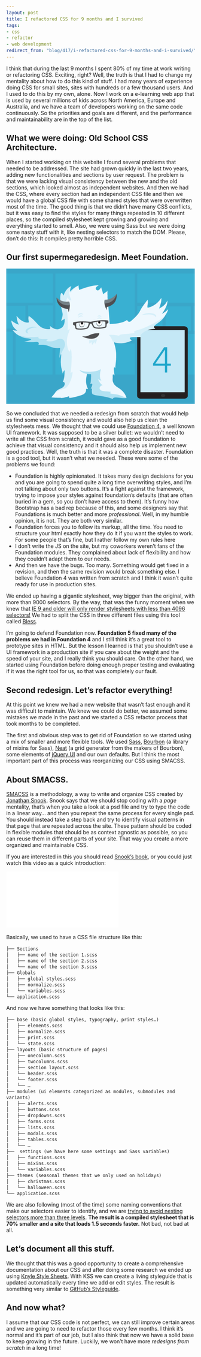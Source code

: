 ```yaml
---
layout: post
title: I refactored CSS for 9 months and I survived
tags:
- css
- refactor
- web development
redirect_from: "blog/417/i-refactored-css-for-9-months-and-i-survived/"
---
```


<p>I think that during the last 9 months I spent 80% of my time at work writing or refactoring <span class="caps">CSS</span>. Exciting, right? Well, the truth is that I had to change my mentality about how to do this kind of stuff. I had many years of experience doing <span class="caps">CSS</span> for small sites, sites with hundreds or a few thousand users. And I used to do this by my own, alone. Now I work on a e-learning web app that is used by several millions of kids across North America, Europe and Australia, and we have a team of developers working on the same code continuously. So the priorities and goals are different, and the performance and maintainability are in the top of the list.</p>
<!--more-->
<h2>What we were doing: Old School <span class="caps">CSS</span> Architecture.</h2>
<p>When I started working on this website I found several problems that needed to be addressed. The site had grown quickly in the last two years, adding new functionalities and sections by user request. The problem is that we were lacking visual consistency between the new and the old sections, which looked almost as independent websites. And then we had the <span class="caps">CSS</span>, where every section had an independent <span class="caps">CSS</span> file and then we would have a global <span class="caps">CSS</span> file with some shared styles that were overwritten most of the time. The good thing is that we didn’t have many <span class="caps">CSS</span> conflicts, but it was easy to find the styles for many things repeated in 10 different places, so the compiled stylesheet kept growing and growing and everything started to smell. Also, we were using Sass but we were doing some nasty stuff with it, like nesting selectors to match the <span class="caps">DOM</span>. Please, don’t do this: It compiles pretty horrible <span class="caps">CSS</span>.</p>
<h2>Our first supermegaredesign. Meet Foundation.</h2>
<p><img src="/images/198.png"></p>
<p>So we concluded that we needed a redesign from scratch that would help us find some visual consistency and would also help us clean the stylesheets mess. We thought that we could use <a href="http://foundation.zurb.com/">Foundation 4</a>, a well known UI framework. It was supposed to be a silver bullet: we wouldn’t need to write all the <span class="caps">CSS</span> from scratch, it would gave as a good foundation to achieve that visual consistency and it should also help us implement new good practices. Well, the truth is that it was a complete disaster. Foundation is a good tool, but it wasn’t what we needed. These were some of the problems we found:</p>
<ul>
  <li>Foundation is highly opinionated. It takes many design decisions for you and you are going to spend quite a long time overwriting styles, and I’m not talking about only two buttons. It’s a fight against the framework, trying to impose your styles against foundation’s defaults (that are often buried in a gem, so you don’t have access to them). It’s funny how Bootstrap has a bad rep because of this, and some designers say that Foundations is much better and more <em>professional</em>. Well, in my humble opinion, it is not. They are both very similar.</li>
  <li>Foundation forces you to follow its markup, all the time. You need to structure your html exactly how they do it if you want the styles to work. For some people that’s fine, but I rather follow my own rules here</li>
  <li>I don’t write the JS on the site, but my coworkers weren’t fans of the Foundation modules. They complained about lack of flexibility and how they couldn’t adapt them to our needs.</li>
  <li>And then we have the bugs. Too many. Something would get fixed in a revision, and then the same revision would break something else. I believe Foundation 4 was written from scratch and I think it wasn’t quite ready for use in production sites.</li>
</ul>
<p>We ended up having a gigantic stylesheet, way bigger than the original, with more than 9000 selectors. By the way, that was the funny moment when we knew that <a href="http://blogs.msdn.com/b/ieinternals/archive/2011/05/14/10164546.aspx">IE 9 and older will only render stylesheets with less than 4096 selectors!</a> We had to split the <span class="caps">CSS</span> in three different files using this tool called <a href="http://blesscss.com/">Bless</a>.</p>
<p>I’m going to defend Foundation now. <strong>Foundation 5 fixed many of the problems we had in Foundation 4</strong> and I still think it’s a great tool to prototype sites in <span class="caps">HTML</span>. But the lesson I learned is that you shouldn’t use a UI framework in a production site if you care about the weight and the speed of your site, and I really think you should care. On the other hand, we started using Foundation before doing enough proper testing and evaluating if it was the right tool for us, so that was completely our fault.</p>
<h2>Second redesign. Let’s refactor everything!</h2>
<p>At this point we knew we had a new website that wasn’t fast enough and it was difficult to maintain. We knew we could do better, we assumed some mistakes we made in the past and we started a <span class="caps">CSS</span> refactor process that took months to be completed.</p>
<p>The first and obvious step was to get rid of Foundation so we started using a mix of smaller and more flexible tools. We used <a href="http://sass-lang.com/">Sass</a>, <a href="http://bourbon.io/">Bourbon</a> (a library of mixins for Sass), <a href="http://neat.bourbon.io/">Neat</a> (a grid generator from the makers of Bourbon), some elements of <a href="http://jqueryui.com/">jQuery UI</a> and our own defaults. But I think the most important part of this process was reorganizing our <span class="caps">CSS</span> using <span class="caps">SMACSS</span>.</p>
<h2>About <span class="caps">SMACSS</span>.</h2>
<p><a href="https://smacss.com/"><span class="caps">SMACSS</span></a> is a methodology, a way to write and organize <span class="caps">CSS</span> created by <a href="http://snook.ca/">Jonathan Snook</a>. Snook says that we should stop coding with a <em>page</em> mentality, that’s when you take a look at a psd file and try to type the code in a linear way… and then you repeat the same process for every single psd. You should instead take a step back and try to identify visual patterns in that page that are repeated across the site. These pattern should be coded in flexible modules that should be as context agnostic as possible, so you can reuse them in different parts of your site. That way you create a more organized and maintainable <span class="caps">CSS</span>.</p>
<p>If you are interested in this you should read <a href="http://shop.smacss.com/">Snook’s book</a>, or you could just watch this video as a quick introduction:</p>
<div class="embed"><iframe src="//player.vimeo.com/video/99877232?color=9C191E" frameborder="0" webkitallowfullscreen="" mozallowfullscreen="" allowfullscreen="" id="fitvid694822"></iframe></div>
<p>Basically, we used to have a <span class="caps">CSS</span> file structure like this:</p>
<pre><code>├── Sections
│   ├── name of the section 1.scss
│   ├── name of the section 2.scss
│   └── name of the section 3.scss
├── Globals
│   ├── global styles.scss
│   ├── normalize.scss
│   └── variables.scss
└── application.scss</code></pre>
<p>And now we have something that looks like this:</p>
<pre><code>├── base (basic global styles, typography, print styles…)
│   ├── elements.scss
│   ├── normalize.scss
│   ├── print.scss
│   └── state.scss
├── layouts (basic structure of pages)
│   ├── onecolumn.scss
│   ├── twocolumns.scss
│   ├── section layout.scss
│   └── header.scss
│   └── footer.scss
│   └── …
├── modules (ui elements categorized as modules, submodules and variants)
│   ├── alerts.scss
│   ├── buttons.scss
│   ├── dropdowns.scss
│   ├── forms.scss
│   ├── lists.scss
│   ├── modals.scss
│   ├── tables.scss
│   └── …
├──  settings (we have here some settings and Sass variables)
│   ├── functions.scss
│   ├── mixins.scss
│   └── variables.scss
├── themes (seasonal themes that we only used on holidays)
│   ├── christmas.scss
│   └── halloween.scss
└── application.scss</code></pre>
<p>We are also following (most of the time) some naming conventions that make our selectors easier to identify, and we are <a href="http://thesassway.com/beginner/the-inception-rule">trying to avoid nesting selectors more than three levels</a>. <strong>The result is a compiled stylesheet that is 70% smaller and a site that loads 1.5 seconds faster.</strong> Not bad, not bad at all.</p>
<h2>Let’s document all this stuff.</h2>
<p>We thought that this was a good opportunity to create a comprehensive documentation about our <span class="caps">CSS</span> and after doing some research we ended up using <a href="http://warpspire.com/kss/">Knyle Style Sheets</a>. With <span class="caps">KSS</span> we can create a living styleguide that is updated automatically every time we add or edit styles. The result is something very similar to <a href="https://github.com/styleguide/css">GitHub’s Styleguide</a>.</p>
<h2>And now what?</h2>
<p>I assume that our <span class="caps">CSS</span> code is not perfect, we can still improve certain areas and we are going to need to refactor those every few months. I think it’s normal and it’s part of our job, but I also think that now we have a solid base to keep growing in the future. Luckily, we won’t have more <em>redesigns from scratch</em> in a long time!</p>
